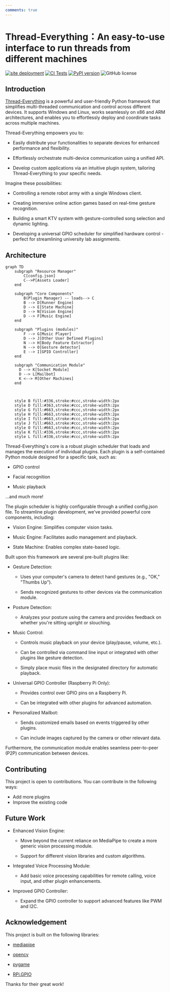```yaml
---
comments: true
---
```


Thread-Everything：An easy-to-use interface to run threads from different machines
==================================================
[![site deployment](https://github.com/sergiudm/detectivePi/actions/workflows/mkdocs.yml/badge.svg)](https://github.com/sergiudm/detectivePi/actions/workflows/mkdocs.yml)
[![CI Tests](https://github.com/sergiudm/detectivePi/actions/workflows/test.yml/badge.svg)](https://github.com/sergiudm/detectivePi/actions/workflowstest.yml)
[![PyPI version](https://badge.fury.io/py/detective-pi.svg)](https://pypi.org/project/Thread-Everything/)
![GitHub license](https://img.shields.io/github/license/sergiudm/detectivePi)
## Introduction

[Thread-Everything](https://github.com/sergiudm/Thread-Everything) is a powerful and user-friendly Python framework that simplifies multi-threaded communication and control across different devices. It supports Windows and Linux, works seamlessly on x86 and ARM architectures, and enables you to effortlessly deploy and coordinate tasks across multiple machines.


Thread-Everything empowers you to:

- Easily distribute your functionalities to separate devices for enhanced performance and flexibility.

- Effortlessly orchestrate multi-device communication using a unified API.

- Develop custom applications via an intuitive plugin system, tailoring Thread-Everything to your specific needs.

Imagine these possibilities:

- Controlling a remote robot army with a single Windows client.

- Creating immersive online action games based on real-time gesture recognition.

- Building a smart KTV system with gesture-controlled song selection and dynamic lighting.

- Developing a universal GPIO scheduler for simplified hardware control - perfect for streamlining university lab assignments.

## Architecture

```mermaid
graph TD
    subgraph "Resource Manager"
        C[config.json]
        C-->P[Assets Loader]
    end

    subgraph "Core Components"
        B(Plugin Manager) -- loads--> C
        B --> D[Runner Engine]
        D --> E[State Machine]
        D --> N[Vision Engine]
        D --> F[Music Engine]
    end

    subgraph "Plugins (modules)"
        F --> G[Music Player]
        D --> J[Other User Defined Plugins] 
        N --> H[Body Feature Extractor]
        N --> O[Gesture detector]
        E --> I[GPIO Controller]
    end
    
    subgraph "Communication Module"
      D --> K[Socket Module]
      D --> L[Mailbot]
      K <--> M[Other Machines]
    end

   

    style B fill:#336,stroke:#ccc,stroke-width:2px
    style D fill:#363,stroke:#ccc,stroke-width:2px
    style G fill:#663,stroke:#ccc,stroke-width:2px
    style H fill:#663,stroke:#ccc,stroke-width:2px
    style I fill:#663,stroke:#ccc,stroke-width:2px
    style J fill:#663,stroke:#ccc,stroke-width:2px
    style O fill:#663,stroke:#ccc,stroke-width:2px
    style K fill:#336,stroke:#ccc,stroke-width:2px
    style L fill:#336,stroke:#ccc,stroke-width:2px
```
Thread-Everything's core is a robust plugin scheduler that loads and manages the execution of individual plugins. Each plugin is a self-contained Python module designed for a specific task, such as:

- GPIO control

- Facial recognition

- Music playback

...and much more!

The plugin scheduler is highly configurable through a unified config.json file. To streamline plugin development, we've provided powerful core components, including:

- Vision Engine: Simplifies computer vision tasks.

- Music Engine: Facilitates audio management and playback.

- State Machine: Enables complex state-based logic.

Built upon this framework are several pre-built plugins like:

- Gesture Detection:

  - Uses your computer's camera to detect hand gestures (e.g., "OK," "Thumbs Up").

  - Sends recognized gestures to other devices via the communication module.

- Posture Detection:

    - Analyzes your posture using the camera and provides feedback on whether you're sitting upright or slouching.

- Music Control:

  - Controls music playback on your device (play/pause, volume, etc.).

  - Can be controlled via command line input or integrated with other plugins like gesture detection.

  - Simply place music files in the designated directory for automatic playback.

- Universal GPIO Controller (Raspberry Pi Only):

  - Provides control over GPIO pins on a Raspberry Pi.

  - Can be integrated with other plugins for advanced automation.

- Personalized Mailbot:

  - Sends customized emails based on events triggered by other plugins.

  - Can include images captured by the camera or other relevant data.

Furthermore, the communication module enables seamless peer-to-peer (P2P) communication between devices.

## Contributing
This project is open to contributions. You can contribute in the following ways:

- Add more plugins
- Improve the existing code

## Future Work


- Enhanced Vision Engine:

  - Move beyond the current reliance on MediaPipe to create a more generic vision processing module.

  - Support for different vision libraries and custom algorithms.

- Integrated Voice Processing Module:

  - Add basic voice processing capabilities for remote calling, voice input, and other plugin enhancements.

- Improved GPIO Controller:

  - Expand the GPIO controller to support advanced features like PWM and I2C.

## Acknowledgement
This project is built on the following libraries:

- [mediapipe](https://github.com/google-ai-edge/mediapipe)

- [opencv](https://docs.opencv.org/4.x/index.html)

- [pygame](https://www.pygame.org/docs/)

- [RPi.GPIO](https://sourceforge.net/projects/raspberry-gpio-python/)

Thanks for their great work!